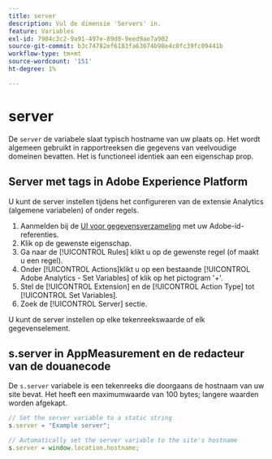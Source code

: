 ```yaml
---
title: server
description: Vul de dimensie 'Servers' in.
feature: Variables
exl-id: 7904c3c2-9a91-497e-89d0-9eed9ae7a902
source-git-commit: b3c74782ef6183fa63674b98e4c0fc39fc09441b
workflow-type: tm+mt
source-wordcount: '151'
ht-degree: 1%

---
```


# server

De `server` de variabele slaat typisch hostname van uw plaats op. Het wordt algemeen gebruikt in rapportreeksen die gegevens van veelvoudige domeinen bevatten. Het is functioneel identiek aan een eigenschap prop.

## Server met tags in Adobe Experience Platform

U kunt de server instellen tijdens het configureren van de extensie Analytics (algemene variabelen) of onder regels.

1. Aanmelden bij de [UI voor gegevensverzameling](https://experience.adobe.com/data-collection) met uw Adobe-id-referenties.
2. Klik op de gewenste eigenschap.
3. Ga naar de [!UICONTROL Rules] klikt u op de gewenste regel (of maakt u een regel).
4. Onder [!UICONTROL Actions]klikt u op een bestaande [!UICONTROL Adobe Analytics - Set Variables] of klik op het pictogram &#39;+&#39;.
5. Stel de [!UICONTROL Extension] en de [!UICONTROL Action Type] tot [!UICONTROL Set Variables].
6. Zoek de [!UICONTROL Server] sectie.

U kunt de server instellen op elke tekenreekswaarde of elk gegevenselement.

## s.server in AppMeasurement en de redacteur van de douanecode

De `s.server` variabele is een tekenreeks die doorgaans de hostnaam van uw site bevat. Het heeft een maximumwaarde van 100 bytes; langere waarden worden afgekapt.

```js
// Set the server variable to a static string
s.server = "Example server";

// Automatically set the server variable to the site's hostname
s.server = window.location.hostname;
```
